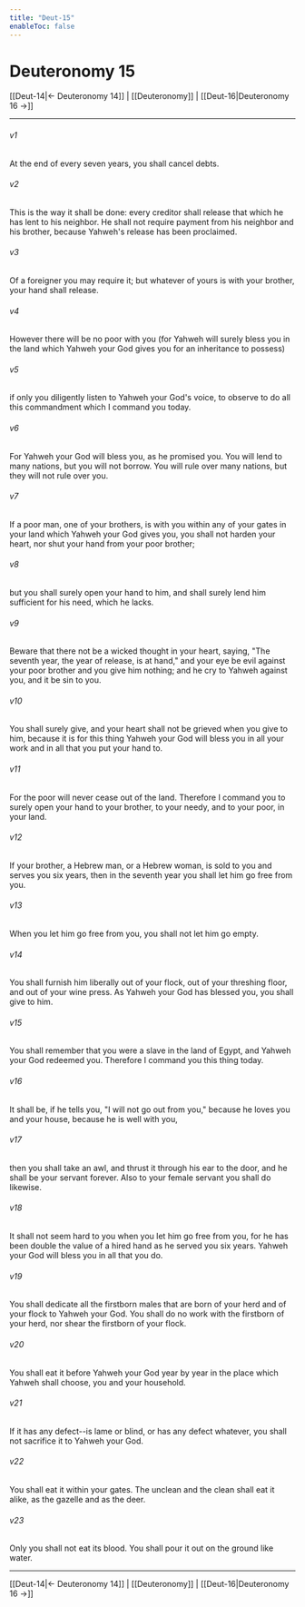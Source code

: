 ```yaml
---
title: "Deut-15"
enableToc: false
---
```

# Deuteronomy 15

[[Deut-14|← Deuteronomy 14]] | [[Deuteronomy]] | [[Deut-16|Deuteronomy 16 →]]
***



###### v1 
At the end of every seven years, you shall cancel debts. 

###### v2 
This is the way it shall be done: every creditor shall release that which he has lent to his neighbor. He shall not require payment from his neighbor and his brother, because Yahweh's release has been proclaimed. 

###### v3 
Of a foreigner you may require it; but whatever of yours is with your brother, your hand shall release. 

###### v4 
However there will be no poor with you (for Yahweh will surely bless you in the land which Yahweh your God gives you for an inheritance to possess) 

###### v5 
if only you diligently listen to Yahweh your God's voice, to observe to do all this commandment which I command you today. 

###### v6 
For Yahweh your God will bless you, as he promised you. You will lend to many nations, but you will not borrow. You will rule over many nations, but they will not rule over you. 

###### v7 
If a poor man, one of your brothers, is with you within any of your gates in your land which Yahweh your God gives you, you shall not harden your heart, nor shut your hand from your poor brother; 

###### v8 
but you shall surely open your hand to him, and shall surely lend him sufficient for his need, which he lacks. 

###### v9 
Beware that there not be a wicked thought in your heart, saying, "The seventh year, the year of release, is at hand," and your eye be evil against your poor brother and you give him nothing; and he cry to Yahweh against you, and it be sin to you. 

###### v10 
You shall surely give, and your heart shall not be grieved when you give to him, because it is for this thing Yahweh your God will bless you in all your work and in all that you put your hand to. 

###### v11 
For the poor will never cease out of the land. Therefore I command you to surely open your hand to your brother, to your needy, and to your poor, in your land. 

###### v12 
If your brother, a Hebrew man, or a Hebrew woman, is sold to you and serves you six years, then in the seventh year you shall let him go free from you. 

###### v13 
When you let him go free from you, you shall not let him go empty. 

###### v14 
You shall furnish him liberally out of your flock, out of your threshing floor, and out of your wine press. As Yahweh your God has blessed you, you shall give to him. 

###### v15 
You shall remember that you were a slave in the land of Egypt, and Yahweh your God redeemed you. Therefore I command you this thing today. 

###### v16 
It shall be, if he tells you, "I will not go out from you," because he loves you and your house, because he is well with you, 

###### v17 
then you shall take an awl, and thrust it through his ear to the door, and he shall be your servant forever. Also to your female servant you shall do likewise. 

###### v18 
It shall not seem hard to you when you let him go free from you, for he has been double the value of a hired hand as he served you six years. Yahweh your God will bless you in all that you do. 

###### v19 
You shall dedicate all the firstborn males that are born of your herd and of your flock to Yahweh your God. You shall do no work with the firstborn of your herd, nor shear the firstborn of your flock. 

###### v20 
You shall eat it before Yahweh your God year by year in the place which Yahweh shall choose, you and your household. 

###### v21 
If it has any defect--is lame or blind, or has any defect whatever, you shall not sacrifice it to Yahweh your God. 

###### v22 
You shall eat it within your gates. The unclean and the clean shall eat it alike, as the gazelle and as the deer. 

###### v23 
Only you shall not eat its blood. You shall pour it out on the ground like water.

***
[[Deut-14|← Deuteronomy 14]] | [[Deuteronomy]] | [[Deut-16|Deuteronomy 16 →]]
